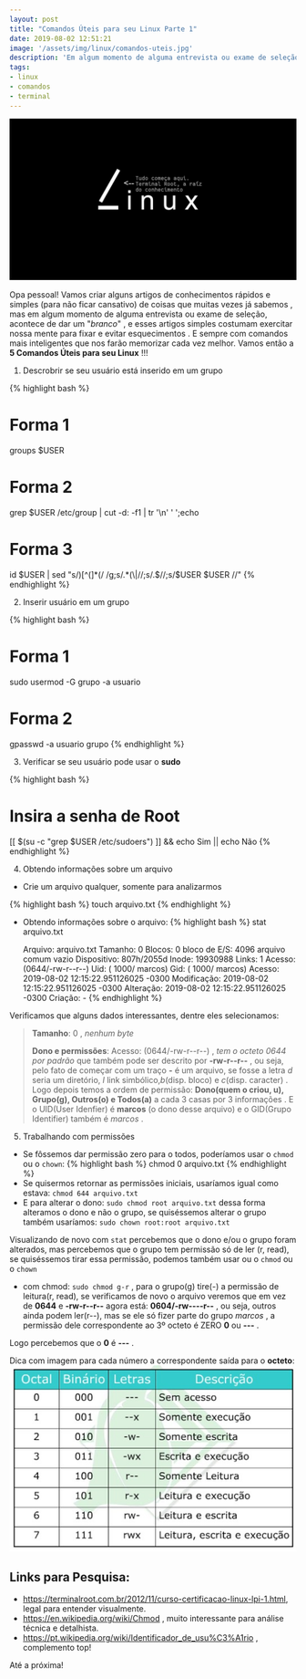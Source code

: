 ```yaml
---
layout: post
title: "Comandos Úteis para seu Linux Parte 1"
date: 2019-08-02 12:51:21
image: '/assets/img/linux/comandos-uteis.jpg'
description: 'Em algum momento de alguma entrevista ou exame de seleção, acontece de esquercemos essas coisas básicas.'
tags:
- linux
- comandos
- terminal
---
```


![Terminal Root , a raíz do seu conhecimento em Linux](/assets/img/linux/comandos-uteis.jpg "Terminal Root , a raíz / do seu conhecimento em Linux")


Opa pessoal! Vamos criar alguns artigos de conhecimentos rápidos e simples (para não ficar cansativo) de coisas que muitas vezes já sabemos , mas em algum momento de alguma entrevista ou exame de seleção, acontece de dar um "*branco*" , e esses artigos simples costumam exercitar nossa mente para fixar e evitar esquecimentos . E sempre com comandos mais inteligentes que nos farão memorizar cada vez melhor. Vamos então a **5 Comandos Úteis para seu Linux** !!!

1. Descrobrir se seu usuário está inserido em um grupo

{% highlight bash %}
# Forma 1
groups $USER

# Forma 2
grep $USER /etc/group | cut -d: -f1 | tr '\n' ' ';echo


# Forma 3
id $USER | sed "s/)[^(]*(/ /g;s/.*(\|//;s/.$//;s/$USER $USER //"
{% endhighlight %}

2. Inserir usuário em um grupo 

{% highlight bash %}
# Forma 1
sudo usermod -G grupo -a usuario

# Forma 2
gpasswd -a usuario grupo
{% endhighlight %}

3. Verificar se seu usuário pode usar o **sudo**

{% highlight bash %}
# Insira a senha de Root
[[ $(su -c "grep $USER /etc/sudoers") ]] && echo Sim || echo Não
{% endhighlight %}

<script async src="https://pagead2.googlesyndication.com/pagead/js/adsbygoogle.js"></script>
<!-- Informat -->
<ins class="adsbygoogle"
     style="display:block"
     data-ad-client="ca-pub-2838251107855362"
     data-ad-slot="2327980059"
     data-ad-format="auto"
     data-full-width-responsive="true"></ins>
<script>
(adsbygoogle = window.adsbygoogle || []).push({});
</script>

4. Obtendo informações sobre um arquivo

  - Crie um arquivo qualquer, somente para analizarmos

{% highlight bash %}
touch arquivo.txt
{% endhighlight %}

 - Obtendo informações sobre o arquivo:
{% highlight bash %}
stat arquivo.txt

    Arquivo: arquivo.txt
    Tamanho: 0         	Blocos: 0          bloco de E/S: 4096   arquivo comum vazio
Dispositivo: 807h/2055d	Inode: 19930988    Links: 1
     Acesso: (0644/-rw-r--r--)  Uid: ( 1000/  marcos)   Gid: ( 1000/  marcos)
     Acesso: 2019-08-02 12:15:22.951126025 -0300
Modificação: 2019-08-02 12:15:22.951126025 -0300
  Alteração: 2019-08-02 12:15:22.951126025 -0300
    Criação: -
{% endhighlight %}

Verificamos que alguns dados interessantes, dentre eles selecionamos:
> **Tamanho**: 0 , *nenhum byte*
> 
> **Dono e permissões**: Acesso: (0644/-rw-r--r--) , *tem o octeto 0644 por padrão* que também pode ser descrito por **-rw-r--r--** , ou seja, pelo fato de começar com um traço **-** é um arquivo, se fosse a letra *d* seria um diretório, *l* link simbólico,*b*(disp. bloco) e *c*(disp. caracter) . Logo depois temos a ordem de permissão: **Dono(quem o criou, u), Grupo(g), Outros(o) e Todos(a)** a cada 3 casas por 3 informações . E o UID(User Idenfier) é **marcos** (o dono desse arquivo) e o GID(Grupo Identifier) também é *marcos* .

5. Trabalhando com permissões

 - Se fôssemos dar permissão zero para o todos, poderíamos usar o `chmod` ou o `chown`: 
{% highlight bash %}
chmod 0 arquivo.txt
{% endhighlight %}
 - Se quisermos retornar as permissões iniciais, usaríamos igual como estava: `chmod 644 arquivo.txt`
 - E para alterar o dono: `sudo chmod root arquivo.txt` dessa forma alteramos o dono e não o grupo, se quiséssemos alterar o grupo também usaríamos: `sudo chown root:root arquivo.txt`

 Visualizando de novo com `stat` percebemos que o dono e/ou o grupo foram alterados, mas percebemos que o grupo tem permissão só de ler (r, read), se quiséssemos tirar essa permissão, podemos também usar ou o `chmod` ou o `chown`
  - com chmod: `sudo chmod g-r` , para o grupo(g) tire(-) a permissão de leitura(r, read), se verificamos de novo o arquivo veremos que em vez de **0644** e **-rw-r--r--** agora está: **0604/-rw----r--** , ou seja, outros ainda podem ler(r--), mas se ele só fizer parte do grupo *marcos* , a permissão dele correspondente ao 3º octeto é ZERO **0** ou **---** .

  Logo percebemos que o **0** é **---** .
  
Dica com imagem para cada número a correspondente saída para o **octeto**:
![7 é rwx, 0 é --- e assim por diante](/assets/img/lpi/permissoes/4.jpg "7 é rwx, 0 é --- e assim por diante")

## Links para Pesquisa:
+ <https://terminalroot.com.br/2012/11/curso-certificacao-linux-lpi-1.html>, legal para entender visualmente.
+ <https://en.wikipedia.org/wiki/Chmod> , muito interessante para análise técnica e detalhista.
+ <https://pt.wikipedia.org/wiki/Identificador_de_usu%C3%A1rio> , complemento top!

Até a próxima!


